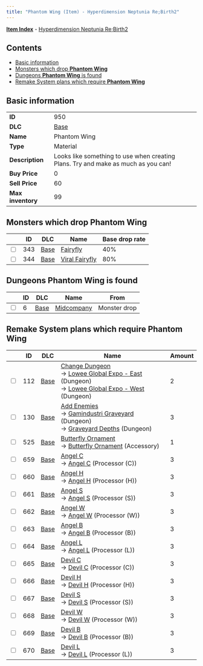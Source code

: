 ```yaml
---
title: "Phantom Wing (Item) - Hyperdimension Neptunia Re;Birth2"
---
```


[**Item Index**](/neptunia/rb2/item/index.html) - [Hyperdimension Neptunia Re;Birth2](/neptunia/rb2)

## Contents

- [Basic information](#basic-information)
- [Monsters which drop **Phantom Wing**](#monsters-which-drop-phantom-wing)
- [Dungeons **Phantom Wing** is found](#dungeons-phantom-wing-is-found)
- [Remake System plans which require **Phantom Wing**](#remake-system-plans-which-require-phantom-wing)

## Basic information

|   |   |
| -- | -- |
| **ID** | 950 |
| **DLC** | [Base](/neptunia/rb2/dlc/0-base.html) |
| **Name** | Phantom Wing |
| **Type** | Material |
| **Description** | Looks like something to use when creating Plans. Try and make as much as you can! |
| **Buy Price** | 0 |
| **Sell Price** | 60 |
| **Max inventory** | 99 |

## Monsters which drop **Phantom Wing**

|    | ID | DLC | Name | Base drop rate |
| -- | -- | --- | ---- | -------------- |
| <input type="checkbox" id="rb2-monster-0-343" class="trackbox" /> | 343 | [Base](/neptunia/rb2/dlc/0-base.html) | [Fairyfly](/neptunia/rb2/monster/0-343-fairyfly.html) | 40% |
| <input type="checkbox" id="rb2-monster-0-344" class="trackbox" /> | 344 | [Base](/neptunia/rb2/dlc/0-base.html) | [Viral Fairyfly](/neptunia/rb2/monster/0-344-viral-fairyfly.html) | 80% |

## Dungeons **Phantom Wing** is found

|    | ID | DLC | Name | From |
| -- | -- | --- | ---- | ---- |
| <input type="checkbox" id="rb2-dungeon-0-6" class="trackbox" /> | 6 | [Base](/neptunia/rb2/dlc/0-base.html) | [Midcompany](/neptunia/rb2/dungeon/0-6-midcompany.html) | Monster drop |

## Remake System plans which require **Phantom Wing**

|    | ID | DLC | Name | Amount |
| -- | -- | --- | ---- | ------ |
| <input type="checkbox" id="rb2-remake-0-112" class="trackbox" /> | 112 | [Base](/neptunia/rb2/dlc/0-base.html) | [Change Dungeon](/neptunia/rb2/remake/0-112-change-dungeon.html)<br />→ [Lowee Global Expo - East](/neptunia/rb2/dungeon/0-8-lowee-global-expo-east.html) (Dungeon)<br />→ [Lowee Global Expo - West](/neptunia/rb2/dungeon/0-9-lowee-global-expo-west.html) (Dungeon) | 2 |
| <input type="checkbox" id="rb2-remake-0-130" class="trackbox" /> | 130 | [Base](/neptunia/rb2/dlc/0-base.html) | [Add Enemies](/neptunia/rb2/remake/0-130-add-enemies.html)<br />→ [Gamindustri Graveyard](/neptunia/rb2/dungeon/0-20-gamindustri-graveyard.html) (Dungeon)<br />→ [Graveyard Depths](/neptunia/rb2/dungeon/0-24-graveyard-depths.html) (Dungeon) | 3 |
| <input type="checkbox" id="rb2-remake-0-525" class="trackbox" /> | 525 | [Base](/neptunia/rb2/dlc/0-base.html) | [Butterfly Ornament](/neptunia/rb2/remake/0-525-butterfly-ornament.html)<br />→ [Butterfly Ornament](/neptunia/rb2/item/0-2472-butterfly-ornament.html) (Accessory) | 1 |
| <input type="checkbox" id="rb2-remake-0-659" class="trackbox" /> | 659 | [Base](/neptunia/rb2/dlc/0-base.html) | [Angel C](/neptunia/rb2/remake/0-659-angel-c.html)<br />→ [Angel C](/neptunia/rb2/item/0-3485-angel-c.html) (Processor (C)) | 3 |
| <input type="checkbox" id="rb2-remake-0-660" class="trackbox" /> | 660 | [Base](/neptunia/rb2/dlc/0-base.html) | [Angel H](/neptunia/rb2/remake/0-660-angel-h.html)<br />→ [Angel H](/neptunia/rb2/item/0-3486-angel-h.html) (Processor (H)) | 3 |
| <input type="checkbox" id="rb2-remake-0-661" class="trackbox" /> | 661 | [Base](/neptunia/rb2/dlc/0-base.html) | [Angel S](/neptunia/rb2/remake/0-661-angel-s.html)<br />→ [Angel S](/neptunia/rb2/item/0-3487-angel-s.html) (Processor (S)) | 3 |
| <input type="checkbox" id="rb2-remake-0-662" class="trackbox" /> | 662 | [Base](/neptunia/rb2/dlc/0-base.html) | [Angel W](/neptunia/rb2/remake/0-662-angel-w.html)<br />→ [Angel W](/neptunia/rb2/item/0-3488-angel-w.html) (Processor (W)) | 3 |
| <input type="checkbox" id="rb2-remake-0-663" class="trackbox" /> | 663 | [Base](/neptunia/rb2/dlc/0-base.html) | [Angel B](/neptunia/rb2/remake/0-663-angel-b.html)<br />→ [Angel B](/neptunia/rb2/item/0-3489-angel-b.html) (Processor (B)) | 3 |
| <input type="checkbox" id="rb2-remake-0-664" class="trackbox" /> | 664 | [Base](/neptunia/rb2/dlc/0-base.html) | [Angel L](/neptunia/rb2/remake/0-664-angel-l.html)<br />→ [Angel L](/neptunia/rb2/item/0-3490-angel-l.html) (Processor (L)) | 3 |
| <input type="checkbox" id="rb2-remake-0-665" class="trackbox" /> | 665 | [Base](/neptunia/rb2/dlc/0-base.html) | [Devil C](/neptunia/rb2/remake/0-665-devil-c.html)<br />→ [Devil C](/neptunia/rb2/item/0-3491-devil-c.html) (Processor (C)) | 3 |
| <input type="checkbox" id="rb2-remake-0-666" class="trackbox" /> | 666 | [Base](/neptunia/rb2/dlc/0-base.html) | [Devil H](/neptunia/rb2/remake/0-666-devil-h.html)<br />→ [Devil H](/neptunia/rb2/item/0-3492-devil-h.html) (Processor (H)) | 3 |
| <input type="checkbox" id="rb2-remake-0-667" class="trackbox" /> | 667 | [Base](/neptunia/rb2/dlc/0-base.html) | [Devil S](/neptunia/rb2/remake/0-667-devil-s.html)<br />→ [Devil S](/neptunia/rb2/item/0-3493-devil-s.html) (Processor (S)) | 3 |
| <input type="checkbox" id="rb2-remake-0-668" class="trackbox" /> | 668 | [Base](/neptunia/rb2/dlc/0-base.html) | [Devil W](/neptunia/rb2/remake/0-668-devil-w.html)<br />→ [Devil W](/neptunia/rb2/item/0-3494-devil-w.html) (Processor (W)) | 3 |
| <input type="checkbox" id="rb2-remake-0-669" class="trackbox" /> | 669 | [Base](/neptunia/rb2/dlc/0-base.html) | [Devil B](/neptunia/rb2/remake/0-669-devil-b.html)<br />→ [Devil B](/neptunia/rb2/item/0-3495-devil-b.html) (Processor (B)) | 3 |
| <input type="checkbox" id="rb2-remake-0-670" class="trackbox" /> | 670 | [Base](/neptunia/rb2/dlc/0-base.html) | [Devil L](/neptunia/rb2/remake/0-670-devil-l.html)<br />→ [Devil L](/neptunia/rb2/item/0-3496-devil-l.html) (Processor (L)) | 3 |
